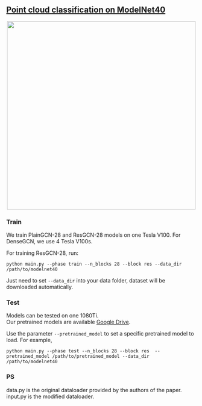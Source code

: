 ## [Point cloud classification on ModelNet40](https://arxiv.org/pdf/1910.06849.pdf)
  
<p align="center">
  <img src='https://github.com/lightaime/deep_gcns_torch/blob/master/misc/modelnet_cls.png' width=500>
</p>

### Train
We train PlainGCN-28 and ResGCN-28 models on one Tesla V100.
For DenseGCN,  we use 4 Tesla V100s.

For training ResGCN-28, run:
```
python main.py --phase train --n_blocks 28 --block res --data_dir /path/to/modelnet40
```
Just need to set `--data_dir` into your data folder, dataset will be downloaded automatically.

### Test
Models can be tested on one 1080Ti.   
Our pretrained models are available [Google Drive](https://drive.google.com/drive/folders/1LUWH0V3ZoHNQBylj0u0_36Mx0-UrDh1v?usp=sharing).

Use the parameter `--pretrained_model` to set a specific pretrained model to load. For example,

```
python main.py --phase test --n_blocks 28 --block res  --pretrained_model /path/to/pretrained_model --data_dir /path/to/modelnet40
```

### PS
data.py is the original dataloader provided by the authors of the paper. input.py is the modified dataloader.

